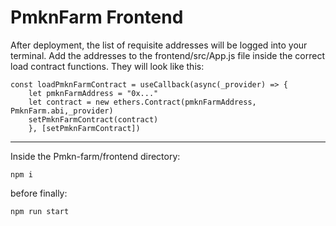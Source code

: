 # PmknFarm Frontend
After deployment, the list of requisite addresses will be logged into your terminal. Add the addresses to the frontend/src/App.js file inside the correct load contract functions. They will look like this:
```
const loadPmknFarmContract = useCallback(async(_provider) => {
    let pmknFarmAddress = "0x..."
    let contract = new ethers.Contract(pmknFarmAddress, PmknFarm.abi,_provider)
    setPmknFarmContract(contract)
    }, [setPmknFarmContract])
```
***
Inside the Pmkn-farm/frontend directory:
```
npm i
```
before finally:
```
npm run start
```
